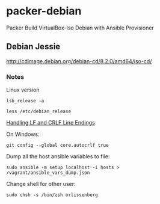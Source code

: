 # packer-debian

Packer Build VirtualBox-Iso Debian with Ansible Provisioner

## Debian Jessie

http://cdimage.debian.org/debian-cd/8.2.0/amd64/iso-cd/

### Notes

Linux version

    lsb_release -a

    less /etc/debian_release

[Handling LF and CRLF Line Endings](https://www.jetbrains.com/idea/help/handling-lf-and-crlf-line-endings.html)

On Windows:

    git config --global core.autocrlf true
    
Dump all the host ansible variables to file:

    sudo ansible -m setup localhost -i hosts > /vagrant/ansible_vars_dump.json

Change shell for other user:

    sudo chsh -s /bin/zsh orlissenberg
